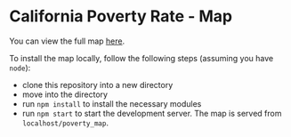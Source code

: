 # California Poverty Rate - Map

You can view the full map [here](https://mfincker.github.io/poverty_map/).

To install the map locally, follow the following steps (assuming you have ```node```):

  * clone this repository into a new directory
  * move into the directory
  * run ```npm install``` to install the necessary modules
  * run ```npm start``` to start the development server. The map is served from ```localhost/poverty_map```.

